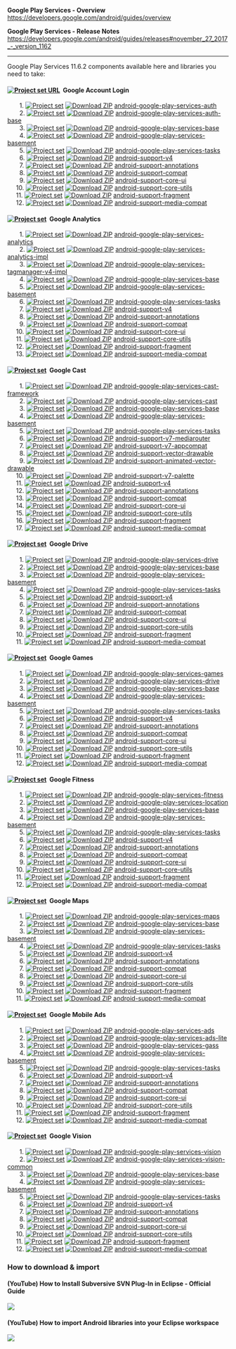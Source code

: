 **Google Play Services - Overview**<br/>
https://developers.google.com/android/guides/overview

**Google Play Services - Release Notes**<br/>
https://developers.google.com/android/guides/releases#november_27_2017_-_version_1162

---

Google Play Services 11.6.2 components available here and libraries you need to take:

#### [<img src="https://goo.gl/1VmF4W" title="Project set URL" align="top" />](https://raw.githubusercontent.com/dandar3/android-google-play-services-auth/11.6.2/.projectset) &#160;Google Account Login
&#160;&#160;&#160;&#160;&#160;&#160;&#160;1. [<img src="https://goo.gl/1VmF4W" title="Project set" align="top" />](https://raw.githubusercontent.com/dandar3/android-google-play-services-auth/11.6.2/.projectset)                  [<img src="https://goo.gl/23is9U" title="Download ZIP" align="top" />](https://github.com/dandar3/android-google-play-services-auth/archive/11.6.2.zip)                                 [android-google-play-services-auth](https://github.com/dandar3/android-google-play-services-auth/tree/11.6.2)<br/>
&#160;&#160;&#160;&#160;&#160;&#160;&#160;2. [<img src="https://goo.gl/1VmF4W" title="Project set" align="top" />](https://raw.githubusercontent.com/dandar3/android-google-play-services-auth-base/11.6.2/.projectset)             [<img src="https://goo.gl/23is9U" title="Download ZIP" align="top" />](https://github.com/dandar3/android-google-play-services-auth-base/archive/11.6.2.zip)                            [android-google-play-services-auth-base](https://github.com/dandar3/android-google-play-services-auth-base/tree/11.6.2)<br/>
&#160;&#160;&#160;&#160;&#160;&#160;&#160;3. [<img src="https://goo.gl/1VmF4W" title="Project set" align="top" />](https://raw.githubusercontent.com/dandar3/android-google-play-services-base/11.6.2/.projectset)                  [<img src="https://goo.gl/23is9U" title="Download ZIP" align="top" />](https://github.com/dandar3/android-google-play-services-base/archive/11.6.2.zip)                                 [android-google-play-services-base](https://github.com/dandar3/android-google-play-services-base/tree/11.6.2)<br/>
&#160;&#160;&#160;&#160;&#160;&#160;&#160;4. [<img src="https://goo.gl/1VmF4W" title="Project set" align="top" />](https://raw.githubusercontent.com/dandar3/android-google-play-services-basement/11.6.2/.projectset)              [<img src="https://goo.gl/23is9U" title="Download ZIP" align="top" />](https://github.com/dandar3/android-google-play-services-basement/archive/11.6.2.zip)                             [android-google-play-services-basement](https://github.com/dandar3/android-google-play-services-basement/tree/11.6.2)<br/>
&#160;&#160;&#160;&#160;&#160;&#160;&#160;5. [<img src="https://goo.gl/1VmF4W" title="Project set" align="top" />](https://raw.githubusercontent.com/dandar3/android-google-play-services-tasks/11.6.2/.projectset)                 [<img src="https://goo.gl/23is9U" title="Download ZIP" align="top" />](https://github.com/dandar3/android-google-play-services-tasks/archive/11.6.2.zip)                                [android-google-play-services-tasks](https://github.com/dandar3/android-google-play-services-tasks/tree/11.6.2)<br/>
&#160;&#160;&#160;&#160;&#160;&#160;&#160;6. [<img src="https://goo.gl/1VmF4W" title="Project set" align="top" />](https://raw.githubusercontent.com/dandar3/android-support-v4/27.0.2/.projectset)                                 [<img src="https://goo.gl/23is9U" title="Download ZIP" align="top" />](https://github.com/dandar3/android-support-v4/archive/27.0.2.zip)                                                [android-support-v4](https://github.com/dandar3/android-support-v4/tree/27.0.2/.projectset)<br/>
&#160;&#160;&#160;&#160;&#160;&#160;&#160;7. [<img src="https://goo.gl/1VmF4W" title="Project set" align="top" />](https://raw.githubusercontent.com/dandar3/android-support-annotations/27.0.2/.projectset)                        [<img src="https://goo.gl/23is9U" title="Download ZIP" align="top" />](https://github.com/dandar3/android-support-annotations/archive/27.0.2.zip)                                       [android-support-annotations](https://github.com/dandar3/android-support-annotations/tree/27.0.2/.projectset)<br/>
&#160;&#160;&#160;&#160;&#160;&#160;&#160;8. [<img src="https://goo.gl/1VmF4W" title="Project set" align="top" />](https://raw.githubusercontent.com/dandar3/android-support-compat/27.0.2/.projectset)                             [<img src="https://goo.gl/23is9U" title="Download ZIP" align="top" />](https://github.com/dandar3/android-support-compat/archive/27.0.2.zip)                                            [android-support-compat](https://github.com/dandar3/android-support-compat/tree/27.0.2/.projectset)<br/>
&#160;&#160;&#160;&#160;&#160;&#160;&#160;9. [<img src="https://goo.gl/1VmF4W" title="Project set" align="top" />](https://raw.githubusercontent.com/dandar3/android-support-core-ui/27.0.2/.projectset)                            [<img src="https://goo.gl/23is9U" title="Download ZIP" align="top" />](https://github.com/dandar3/android-support-core-ui/archive/27.0.2.zip)                                           [android-support-core-ui](https://github.com/dandar3/android-support-core-ui/tree/27.0.2/.projectset)<br/>
&#160;&#160;&#160;&#160;&#160;10.            [<img src="https://goo.gl/1VmF4W" title="Project set" align="top" />](https://raw.githubusercontent.com/dandar3/android-support-core-utils/27.0.2/.projectset)                         [<img src="https://goo.gl/23is9U" title="Download ZIP" align="top" />](https://github.com/dandar3/android-support-core-utils/archive/27.0.2.zip)                                        [android-support-core-utils](https://github.com/dandar3/android-support-core-utils/tree/27.0.2/.projectset)<br/>
&#160;&#160;&#160;&#160;&#160;11.            [<img src="https://goo.gl/1VmF4W" title="Project set" align="top" />](https://raw.githubusercontent.com/dandar3/android-support-fragment/27.0.2/.projectset)                           [<img src="https://goo.gl/23is9U" title="Download ZIP" align="top" />](https://github.com/dandar3/android-support-fragment/archive/27.0.2.zip)                                          [android-support-fragment](https://github.com/dandar3/android-support-fragment/tree/27.0.2/.projectset)<br/>
&#160;&#160;&#160;&#160;&#160;12.            [<img src="https://goo.gl/1VmF4W" title="Project set" align="top" />](https://raw.githubusercontent.com/dandar3/android-support-media-compat/27.0.2/.projectset)                       [<img src="https://goo.gl/23is9U" title="Download ZIP" align="top" />](https://github.com/dandar3/android-support-media-compat/archive/27.0.2.zip)                                      [android-support-media-compat](https://github.com/dandar3/android-support-media-compat/tree/27.0.2/.projectset)<br/>

#### [<img src="https://goo.gl/1VmF4W" title="Project set" align="top" />](https://raw.githubusercontent.com/dandar3/android-google-play-services-analytics/11.6.2/.projectset) &#160;Google Analytics
&#160;&#160;&#160;&#160;&#160;&#160;&#160;1. [<img src="https://goo.gl/1VmF4W" title="Project set" align="top" />](https://raw.githubusercontent.com/dandar3/android-google-play-services-analytics/11.6.2/.projectset)             [<img src="https://goo.gl/23is9U" title="Download ZIP" align="top" />](https://raw.githubusercontent.com/dandar3/android-google-play-services-analytics/archive/11.6.2.zip)             [android-google-play-services-analytics](https://github.com/dandar3/android-google-play-services-analytics/tree/11.6.2)<br/>
&#160;&#160;&#160;&#160;&#160;&#160;&#160;2. [<img src="https://goo.gl/1VmF4W" title="Project set" align="top" />](https://raw.githubusercontent.com/dandar3/android-google-play-services-analytics-impl/11.6.2/.projectset)        [<img src="https://goo.gl/23is9U" title="Download ZIP" align="top" />](https://raw.githubusercontent.com/dandar3/android-google-play-services-analytics-impl/archive/11.6.2.zip)        [android-google-play-services-analytics-impl](https://github.com/dandar3/android-google-play-services-analytics-impl/tree/11.6.2)<br/>
&#160;&#160;&#160;&#160;&#160;&#160;&#160;3. [<img src="https://goo.gl/1VmF4W" title="Project set" align="top" />](https://raw.githubusercontent.com/dandar3/android-google-play-services-tagmanager-v4-impl/11.6.2/.projectset)    [<img src="https://goo.gl/23is9U" title="Download ZIP" align="top" />](https://raw.githubusercontent.com/dandar3/android-google-play-services-tagmanager-v4-impl/archive/11.6.2.zip)    [android-google-play-services-tagmanager-v4-impl](https://github.com/dandar3/android-google-play-services-tagmanager-v4-impl/tree/11.6.2)<br/>
&#160;&#160;&#160;&#160;&#160;&#160;&#160;4. [<img src="https://goo.gl/1VmF4W" title="Project set" align="top" />](https://raw.githubusercontent.com/dandar3/android-google-play-services-base/11.6.2/.projectset)                  [<img src="https://goo.gl/23is9U" title="Download ZIP" align="top" />](https://raw.githubusercontent.com/dandar3/android-google-play-services-base/archive/11.6.2.zip)                  [android-google-play-services-base](https://github.com/dandar3/android-google-play-services-base/tree/11.6.2)<br/>
&#160;&#160;&#160;&#160;&#160;&#160;&#160;5. [<img src="https://goo.gl/1VmF4W" title="Project set" align="top" />](https://raw.githubusercontent.com/dandar3/android-google-play-services-basement/11.6.2/.projectset)              [<img src="https://goo.gl/23is9U" title="Download ZIP" align="top" />](https://raw.githubusercontent.com/dandar3/android-google-play-services-basement/archive/11.6.2.zip)              [android-google-play-services-basement](https://github.com/dandar3/android-google-play-services-basement/tree/11.6.2)<br/>
&#160;&#160;&#160;&#160;&#160;&#160;&#160;6. [<img src="https://goo.gl/1VmF4W" title="Project set" align="top" />](https://raw.githubusercontent.com/dandar3/android-google-play-services-tasks/11.6.2/.projectset)                 [<img src="https://goo.gl/23is9U" title="Download ZIP" align="top" />](https://raw.githubusercontent.com/dandar3/android-google-play-services-tasks/archive/11.6.2.zip)                 [android-google-play-services-tasks](https://github.com/dandar3/android-google-play-services-tasks/tree/11.6.2)<br/>
&#160;&#160;&#160;&#160;&#160;&#160;&#160;7. [<img src="https://goo.gl/1VmF4W" title="Project set" align="top" />](https://raw.githubusercontent.com/dandar3/android-support-v4/27.0.2/.projectset)                                 [<img src="https://goo.gl/23is9U" title="Download ZIP" align="top" />](https://github.com/dandar3/android-support-v4/archive/27.0.2.zip)                                                [android-support-v4](https://github.com/dandar3/android-support-v4/tree/27.0.2/.projectset)<br/>
&#160;&#160;&#160;&#160;&#160;&#160;&#160;8. [<img src="https://goo.gl/1VmF4W" title="Project set" align="top" />](https://raw.githubusercontent.com/dandar3/android-support-annotations/27.0.2/.projectset)                        [<img src="https://goo.gl/23is9U" title="Download ZIP" align="top" />](https://github.com/dandar3/android-support-annotations/archive/27.0.2.zip)                                       [android-support-annotations](https://github.com/dandar3/android-support-annotations/tree/27.0.2/.projectset)<br/>
&#160;&#160;&#160;&#160;&#160;&#160;&#160;9. [<img src="https://goo.gl/1VmF4W" title="Project set" align="top" />](https://raw.githubusercontent.com/dandar3/android-support-compat/27.0.2/.projectset)                             [<img src="https://goo.gl/23is9U" title="Download ZIP" align="top" />](https://github.com/dandar3/android-support-compat/archive/27.0.2.zip)                                            [android-support-compat](https://github.com/dandar3/android-support-compat/tree/27.0.2/.projectset)<br/>
&#160;&#160;&#160;&#160;&#160;10.            [<img src="https://goo.gl/1VmF4W" title="Project set" align="top" />](https://raw.githubusercontent.com/dandar3/android-support-core-ui/27.0.2/.projectset)                            [<img src="https://goo.gl/23is9U" title="Download ZIP" align="top" />](https://github.com/dandar3/android-support-core-ui/archive/27.0.2.zip)                                           [android-support-core-ui](https://github.com/dandar3/android-support-core-ui/tree/27.0.2/.projectset)<br/>
&#160;&#160;&#160;&#160;&#160;11.            [<img src="https://goo.gl/1VmF4W" title="Project set" align="top" />](https://raw.githubusercontent.com/dandar3/android-support-core-utils/27.0.2/.projectset)                         [<img src="https://goo.gl/23is9U" title="Download ZIP" align="top" />](https://github.com/dandar3/android-support-core-utils/archive/27.0.2.zip)                                        [android-support-core-utils](https://github.com/dandar3/android-support-core-utils/tree/27.0.2/.projectset)<br/>
&#160;&#160;&#160;&#160;&#160;12.            [<img src="https://goo.gl/1VmF4W" title="Project set" align="top" />](https://raw.githubusercontent.com/dandar3/android-support-fragment/27.0.2/.projectset)                           [<img src="https://goo.gl/23is9U" title="Download ZIP" align="top" />](https://github.com/dandar3/android-support-fragment/archive/27.0.2.zip)                                          [android-support-fragment](https://github.com/dandar3/android-support-fragment/tree/27.0.2/.projectset)<br/>
&#160;&#160;&#160;&#160;&#160;13.            [<img src="https://goo.gl/1VmF4W" title="Project set" align="top" />](https://raw.githubusercontent.com/dandar3/android-support-media-compat/27.0.2/.projectset)                       [<img src="https://goo.gl/23is9U" title="Download ZIP" align="top" />](https://github.com/dandar3/android-support-media-compat/archive/27.0.2.zip)                                      [android-support-media-compat](https://github.com/dandar3/android-support-media-compat/tree/27.0.2/.projectset)<br/>

#### [<img src="https://goo.gl/1VmF4W" title="Project set" align="top" />](https://raw.githubusercontent.com/dandar3/android-google-play-services-cast-framework/11.6.2/.projectset) &#160;Google Cast
&#160;&#160;&#160;&#160;&#160;&#160;&#160;1. [<img src="https://goo.gl/1VmF4W" title="Project set" align="top" />](https://raw.githubusercontent.com/dandar3/android-google-play-services-cast-framework/11.6.2/.projectset)        [<img src="https://goo.gl/23is9U" title="Download ZIP" align="top" />](https://raw.githubusercontent.com/dandar3/android-google-play-services-cast-framework/archive/11.6.2.zip)        [android-google-play-services-cast-framework](https://github.com/dandar3/android-google-play-services-cast-framework/tree/11.6.2)<br/>
&#160;&#160;&#160;&#160;&#160;&#160;&#160;2. [<img src="https://goo.gl/1VmF4W" title="Project set" align="top" />](https://raw.githubusercontent.com/dandar3/android-google-play-services-cast/11.6.2/.projectset)                  [<img src="https://goo.gl/23is9U" title="Download ZIP" align="top" />](https://raw.githubusercontent.com/dandar3/android-google-play-services-cast/archive/11.6.2.zip)                  [android-google-play-services-cast](https://github.com/dandar3/android-google-play-services-cast/tree/11.6.2)<br/>
&#160;&#160;&#160;&#160;&#160;&#160;&#160;3. [<img src="https://goo.gl/1VmF4W" title="Project set" align="top" />](https://raw.githubusercontent.com/dandar3/android-google-play-services-base/11.6.2/.projectset)                  [<img src="https://goo.gl/23is9U" title="Download ZIP" align="top" />](https://raw.githubusercontent.com/dandar3/android-google-play-services-base/archive/11.6.2.zip)                  [android-google-play-services-base](https://github.com/dandar3/android-google-play-services-base/tree/11.6.2)<br/>
&#160;&#160;&#160;&#160;&#160;&#160;&#160;4. [<img src="https://goo.gl/1VmF4W" title="Project set" align="top" />](https://raw.githubusercontent.com/dandar3/android-google-play-services-basement/11.6.2/.projectset)              [<img src="https://goo.gl/23is9U" title="Download ZIP" align="top" />](https://raw.githubusercontent.com/dandar3/android-google-play-services-basement/archive/11.6.2.zip)              [android-google-play-services-basement](https://github.com/dandar3/android-google-play-services-basement/tree/11.6.2)<br/>
&#160;&#160;&#160;&#160;&#160;&#160;&#160;5. [<img src="https://goo.gl/1VmF4W" title="Project set" align="top" />](https://raw.githubusercontent.com/dandar3/android-google-play-services-tasks/11.6.2/.projectset)                 [<img src="https://goo.gl/23is9U" title="Download ZIP" align="top" />](https://raw.githubusercontent.com/dandar3/android-google-play-services-tasks/archive/11.6.2.zip)                 [android-google-play-services-tasks](https://github.com/dandar3/android-google-play-services-tasks/tree/11.6.2)<br/>
&#160;&#160;&#160;&#160;&#160;&#160;&#160;6. [<img src="https://goo.gl/1VmF4W" title="Project set" align="top" />](https://raw.githubusercontent.com/dandar3/android-support-v7-mediarouter/27.0.2/.projectset)                     [<img src="https://goo.gl/23is9U" title="Download ZIP" align="top" />](https://raw.githubusercontent.com/dandar3/android-support-v7-mediarouter/archive/27.0.2.zip)                     [android-support-v7-mediarouter](https://github.com/dandar3/android-support-v7-mediarouter/tree/27.0.2/.projectset)<br/>
&#160;&#160;&#160;&#160;&#160;&#160;&#160;7. [<img src="https://goo.gl/1VmF4W" title="Project set" align="top" />](https://raw.githubusercontent.com/dandar3/android-support-v7-appcompat/27.0.2/.projectset)                       [<img src="https://goo.gl/23is9U" title="Download ZIP" align="top" />](https://raw.githubusercontent.com/dandar3/android-support-v7-appcompat/archive/27.0.2.zip)                       [android-support-v7-appcompat](https://github.com/dandar3/android-support-v7-appcompat/tree/27.0.2/.projectset)<br/>
&#160;&#160;&#160;&#160;&#160;&#160;&#160;8. [<img src="https://goo.gl/1VmF4W" title="Project set" align="top" />](https://raw.githubusercontent.com/dandar3/android-support-vector-drawable/27.0.2/.projectset)                    [<img src="https://goo.gl/23is9U" title="Download ZIP" align="top" />](https://raw.githubusercontent.com/dandar3/android-support-vector-drawable/archive/27.0.2.zip)                    [android-support-vector-drawable](https://github.com/dandar3/android-support-vector-drawable/tree/27.0.2/.projectset)<br/>
&#160;&#160;&#160;&#160;&#160;&#160;&#160;9. [<img src="https://goo.gl/1VmF4W" title="Project set" align="top" />](https://raw.githubusercontent.com/dandar3/android-support-animated-vector-drawable/27.0.2/.projectset)           [<img src="https://goo.gl/23is9U" title="Download ZIP" align="top" />](https://raw.githubusercontent.com/dandar3/android-support-animated-vector-drawable/archive/27.0.2.zip)           [android-support-animated-vector-drawable](https://github.com/dandar3/android-support-animated-vector-drawable/tree/27.0.2/.projectset)<br/>
&#160;&#160;&#160;&#160;&#160;10.            [<img src="https://goo.gl/1VmF4W" title="Project set" align="top" />](https://raw.githubusercontent.com/dandar3/android-support-v7-palette/27.0.2/.projectset)                         [<img src="https://goo.gl/23is9U" title="Download ZIP" align="top" />](https://raw.githubusercontent.com/dandar3/android-support-v7-palette/archive/27.0.2.zip)                          [android-support-v7-palette](https://github.com/dandar3/android-support-v7-palette/tree/27.0.2/.projectset)<br/>
&#160;&#160;&#160;&#160;&#160;11.            [<img src="https://goo.gl/1VmF4W" title="Project set" align="top" />](https://raw.githubusercontent.com/dandar3/android-support-v4/27.0.2/.projectset)                                 [<img src="https://goo.gl/23is9U" title="Download ZIP" align="top" />](https://github.com/dandar3/android-support-v4/archive/27.0.2.zip)                                                [android-support-v4](https://github.com/dandar3/android-support-v4/tree/27.0.2/.projectset)<br/>
&#160;&#160;&#160;&#160;&#160;12.            [<img src="https://goo.gl/1VmF4W" title="Project set" align="top" />](https://raw.githubusercontent.com/dandar3/android-support-annotations/27.0.2/.projectset)                        [<img src="https://goo.gl/23is9U" title="Download ZIP" align="top" />](https://github.com/dandar3/android-support-annotations/archive/27.0.2.zip)                                       [android-support-annotations](https://github.com/dandar3/android-support-annotations/tree/27.0.2/.projectset)<br/>
&#160;&#160;&#160;&#160;&#160;13.            [<img src="https://goo.gl/1VmF4W" title="Project set" align="top" />](https://raw.githubusercontent.com/dandar3/android-support-compat/27.0.2/.projectset)                             [<img src="https://goo.gl/23is9U" title="Download ZIP" align="top" />](https://github.com/dandar3/android-support-compat/archive/27.0.2.zip)                                            [android-support-compat](https://github.com/dandar3/android-support-compat/tree/27.0.2/.projectset)<br/>
&#160;&#160;&#160;&#160;&#160;14.            [<img src="https://goo.gl/1VmF4W" title="Project set" align="top" />](https://raw.githubusercontent.com/dandar3/android-support-core-ui/27.0.2/.projectset)                            [<img src="https://goo.gl/23is9U" title="Download ZIP" align="top" />](https://github.com/dandar3/android-support-core-ui/archive/27.0.2.zip)                                           [android-support-core-ui](https://github.com/dandar3/android-support-core-ui/tree/27.0.2/.projectset)<br/>
&#160;&#160;&#160;&#160;&#160;15.            [<img src="https://goo.gl/1VmF4W" title="Project set" align="top" />](https://raw.githubusercontent.com/dandar3/android-support-core-utils/27.0.2/.projectset)                         [<img src="https://goo.gl/23is9U" title="Download ZIP" align="top" />](https://github.com/dandar3/android-support-core-utils/archive/27.0.2.zip)                                        [android-support-core-utils](https://github.com/dandar3/android-support-core-utils/tree/27.0.2/.projectset)<br/>
&#160;&#160;&#160;&#160;&#160;16.            [<img src="https://goo.gl/1VmF4W" title="Project set" align="top" />](https://raw.githubusercontent.com/dandar3/android-support-fragment/27.0.2/.projectset)                           [<img src="https://goo.gl/23is9U" title="Download ZIP" align="top" />](https://github.com/dandar3/android-support-fragment/archive/27.0.2.zip)                                          [android-support-fragment](https://github.com/dandar3/android-support-fragment/tree/27.0.2/.projectset)<br/>
&#160;&#160;&#160;&#160;&#160;17.            [<img src="https://goo.gl/1VmF4W" title="Project set" align="top" />](https://raw.githubusercontent.com/dandar3/android-support-media-compat/27.0.2/.projectset)                       [<img src="https://goo.gl/23is9U" title="Download ZIP" align="top" />](https://github.com/dandar3/android-support-media-compat/archive/27.0.2.zip)                                      [android-support-media-compat](https://github.com/dandar3/android-support-media-compat/tree/27.0.2/.projectset)<br/>

#### [<img src="https://goo.gl/1VmF4W" title="Project set" align="top" />](https://raw.githubusercontent.com/dandar3/android-google-play-services-drive/11.6.2/.projectset) &#160;Google Drive
&#160;&#160;&#160;&#160;&#160;&#160;&#160;1. [<img src="https://goo.gl/1VmF4W" title="Project set" align="top" />](https://raw.githubusercontent.com/dandar3/android-google-play-services-drive/11.6.2/.projectset)                 [<img src="https://goo.gl/23is9U" title="Download ZIP" align="top" />](https://raw.githubusercontent.com/dandar3/android-google-play-services-drive/archive/11.6.2.zip)                 [android-google-play-services-drive](https://github.com/dandar3/android-google-play-services-drive/tree/11.6.2)<br/>
&#160;&#160;&#160;&#160;&#160;&#160;&#160;2. [<img src="https://goo.gl/1VmF4W" title="Project set" align="top" />](https://raw.githubusercontent.com/dandar3/android-google-play-services-base/11.6.2/.projectset)                  [<img src="https://goo.gl/23is9U" title="Download ZIP" align="top" />](https://raw.githubusercontent.com/dandar3/android-google-play-services-base/archive/11.6.2.zip)                  [android-google-play-services-base](https://github.com/dandar3/android-google-play-services-base/tree/11.6.2)<br/>
&#160;&#160;&#160;&#160;&#160;&#160;&#160;3. [<img src="https://goo.gl/1VmF4W" title="Project set" align="top" />](https://raw.githubusercontent.com/dandar3/android-google-play-services-basement/11.6.2/.projectset)              [<img src="https://goo.gl/23is9U" title="Download ZIP" align="top" />](https://raw.githubusercontent.com/dandar3/android-google-play-services-basement/archive/11.6.2.zip)              [android-google-play-services-basement](https://github.com/dandar3/android-google-play-services-basement/tree/11.6.2)<br/>
&#160;&#160;&#160;&#160;&#160;&#160;&#160;4. [<img src="https://goo.gl/1VmF4W" title="Project set" align="top" />](https://raw.githubusercontent.com/dandar3/android-google-play-services-tasks/11.6.2/.projectset)                 [<img src="https://goo.gl/23is9U" title="Download ZIP" align="top" />](https://raw.githubusercontent.com/dandar3/android-google-play-services-tasks/archive/11.6.2.zip)                 [android-google-play-services-tasks](https://github.com/dandar3/android-google-play-services-tasks/tree/11.6.2)<br/>
&#160;&#160;&#160;&#160;&#160;&#160;&#160;5. [<img src="https://goo.gl/1VmF4W" title="Project set" align="top" />](https://raw.githubusercontent.com/dandar3/android-support-v4/27.0.2/.projectset)                                 [<img src="https://goo.gl/23is9U" title="Download ZIP" align="top" />](https://raw.githubusercontent.com/dandar3/android-support-v4/archive/27.0.2.zip)                                 [android-support-v4](https://raw.githubusercontent.com/dandar3/android-support-v4/tree/27.0.2/.projectset)<br/>
&#160;&#160;&#160;&#160;&#160;&#160;&#160;6. [<img src="https://goo.gl/1VmF4W" title="Project set" align="top" />](https://raw.githubusercontent.com/dandar3/android-support-annotations/27.0.2/.projectset)                        [<img src="https://goo.gl/23is9U" title="Download ZIP" align="top" />](https://raw.githubusercontent.com/dandar3/android-support-annotations/archive/27.0.2.zip)                        [android-support-annotations](https://raw.githubusercontent.com/dandar3/android-support-annotations/tree/27.0.2/.projectset)<br/>
&#160;&#160;&#160;&#160;&#160;&#160;&#160;7. [<img src="https://goo.gl/1VmF4W" title="Project set" align="top" />](https://raw.githubusercontent.com/dandar3/android-support-compat/27.0.2/.projectset)                             [<img src="https://goo.gl/23is9U" title="Download ZIP" align="top" />](https://github.com/dandar3/android-support-compat/archive/27.0.2.zip)                                            [android-support-compat](https://raw.githubusercontent.com/dandar3/android-support-compat/tree/27.0.2/.projectset)<br/>
&#160;&#160;&#160;&#160;&#160;&#160;&#160;8. [<img src="https://goo.gl/1VmF4W" title="Project set" align="top" />](https://raw.githubusercontent.com/dandar3/android-support-core-ui/27.0.2/.projectset)                            [<img src="https://goo.gl/23is9U" title="Download ZIP" align="top" />](https://github.com/dandar3/android-support-core-ui/archive/27.0.2.zip)                                           [android-support-core-ui](https://raw.githubusercontent.com/dandar3/android-support-core-ui/tree/27.0.2/.projectset)<br/>
&#160;&#160;&#160;&#160;&#160;&#160;&#160;9. [<img src="https://goo.gl/1VmF4W" title="Project set" align="top" />](https://raw.githubusercontent.com/dandar3/android-support-core-utils/27.0.2/.projectset)                         [<img src="https://goo.gl/23is9U" title="Download ZIP" align="top" />](https://github.com/dandar3/android-support-core-utils/archive/27.0.2.zip)                                        [android-support-core-utils](https://raw.githubusercontent.com/dandar3/android-support-core-utils/tree/27.0.2/.projectset)<br/>
&#160;&#160;&#160;&#160;&#160;10.            [<img src="https://goo.gl/1VmF4W" title="Project set" align="top" />](https://raw.githubusercontent.com/dandar3/android-support-fragment/27.0.2/.projectset)                           [<img src="https://goo.gl/23is9U" title="Download ZIP" align="top" />](https://github.com/dandar3/android-support-fragment/archive/27.0.2.zip)                                          [android-support-fragment](https://raw.githubusercontent.com/dandar3/android-support-fragment/tree/27.0.2/.projectset)<br/>
&#160;&#160;&#160;&#160;&#160;11.            [<img src="https://goo.gl/1VmF4W" title="Project set" align="top" />](https://raw.githubusercontent.com/dandar3/android-support-media-compat/27.0.2/.projectset)                       [<img src="https://goo.gl/23is9U" title="Download ZIP" align="top" />](https://github.com/dandar3/android-support-media-compat/archive/27.0.2.zip)                                      [android-support-media-compat](https://raw.githubusercontent.com/dandar3/android-support-media-compat/tree/27.0.2/.projectset)<br/>

#### [<img src="https://goo.gl/1VmF4W" title="Project set" align="top" />](https://raw.githubusercontent.com/dandar3/android-google-play-services-games/11.6.2/.projectset) &#160;Google Games
&#160;&#160;&#160;&#160;&#160;&#160;&#160;1. [<img src="https://goo.gl/1VmF4W" title="Project set" align="top" />](https://raw.githubusercontent.com/dandar3/android-google-play-services-games/11.6.2/.projectset)                 [<img src="https://goo.gl/23is9U" title="Download ZIP" align="top" />](https://raw.githubusercontent.com/dandar3/android-google-play-services-games/archive/11.6.2.zip)                 [android-google-play-services-games](https://github.com/dandar3/android-google-play-services-games/tree/11.6.2)<br/>
&#160;&#160;&#160;&#160;&#160;&#160;&#160;2. [<img src="https://goo.gl/1VmF4W" title="Project set" align="top" />](https://raw.githubusercontent.com/dandar3/android-google-play-services-drive/11.6.2/.projectset)                 [<img src="https://goo.gl/23is9U" title="Download ZIP" align="top" />](https://raw.githubusercontent.com/dandar3/android-google-play-services-drive/archive/11.6.2.zip)                 [android-google-play-services-drive](https://github.com/dandar3/android-google-play-services-drive/tree/11.6.2)<br/>
&#160;&#160;&#160;&#160;&#160;&#160;&#160;3. [<img src="https://goo.gl/1VmF4W" title="Project set" align="top" />](https://raw.githubusercontent.com/dandar3/android-google-play-services-base/11.6.2/.projectset)                  [<img src="https://goo.gl/23is9U" title="Download ZIP" align="top" />](https://raw.githubusercontent.com/dandar3/android-google-play-services-base/archive/11.6.2.zip)                  [android-google-play-services-base](https://github.com/dandar3/android-google-play-services-base/tree/11.6.2)<br/>
&#160;&#160;&#160;&#160;&#160;&#160;&#160;4. [<img src="https://goo.gl/1VmF4W" title="Project set" align="top" />](https://raw.githubusercontent.com/dandar3/android-google-play-services-basement/11.6.2/.projectset)              [<img src="https://goo.gl/23is9U" title="Download ZIP" align="top" />](https://raw.githubusercontent.com/dandar3/android-google-play-services-basement/archive/11.6.2.zip)              [android-google-play-services-basement](https://github.com/dandar3/android-google-play-services-basement/tree/11.6.2)<br/>
&#160;&#160;&#160;&#160;&#160;&#160;&#160;5. [<img src="https://goo.gl/1VmF4W" title="Project set" align="top" />](https://raw.githubusercontent.com/dandar3/android-google-play-services-tasks/11.6.2/.projectset)                 [<img src="https://goo.gl/23is9U" title="Download ZIP" align="top" />](https://raw.githubusercontent.com/dandar3/android-google-play-services-tasks/archive/11.6.2.zip)                 [android-google-play-services-tasks](https://github.com/dandar3/android-google-play-services-tasks/tree/11.6.2)<br/>
&#160;&#160;&#160;&#160;&#160;&#160;&#160;6. [<img src="https://goo.gl/1VmF4W" title="Project set" align="top" />](https://raw.githubusercontent.com/dandar3/android-support-v4/27.0.2/.projectset)                                 [<img src="https://goo.gl/23is9U" title="Download ZIP" align="top" />](https://raw.githubusercontent.com/dandar3/android-support-v4/archive/27.0.2.zip)                                 [android-support-v4](https://raw.githubusercontent.com/dandar3/android-support-v4/tree/27.0.2/.projectset)<br/>
&#160;&#160;&#160;&#160;&#160;&#160;&#160;7. [<img src="https://goo.gl/1VmF4W" title="Project set" align="top" />](https://raw.githubusercontent.com/dandar3/android-support-annotations/27.0.2/.projectset)                        [<img src="https://goo.gl/23is9U" title="Download ZIP" align="top" />](https://raw.githubusercontent.com/dandar3/android-support-annotations/archive/27.0.2.zip)                        [android-support-annotations](https://raw.githubusercontent.com/dandar3/android-support-annotations/tree/27.0.2/.projectset)<br/>
&#160;&#160;&#160;&#160;&#160;&#160;&#160;8. [<img src="https://goo.gl/1VmF4W" title="Project set" align="top" />](https://raw.githubusercontent.com/dandar3/android-support-compat/27.0.2/.projectset)                             [<img src="https://goo.gl/23is9U" title="Download ZIP" align="top" />](https://github.com/dandar3/android-support-compat/archive/27.0.2.zip)                                            [android-support-compat](https://raw.githubusercontent.com/dandar3/android-support-compat/tree/27.0.2/.projectset)<br/>
&#160;&#160;&#160;&#160;&#160;&#160;&#160;9. [<img src="https://goo.gl/1VmF4W" title="Project set" align="top" />](https://raw.githubusercontent.com/dandar3/android-support-core-ui/27.0.2/.projectset)                            [<img src="https://goo.gl/23is9U" title="Download ZIP" align="top" />](https://github.com/dandar3/android-support-core-ui/archive/27.0.2.zip)                                           [android-support-core-ui](https://raw.githubusercontent.com/dandar3/android-support-core-ui/tree/27.0.2/.projectset)<br/>
&#160;&#160;&#160;&#160;&#160;10.            [<img src="https://goo.gl/1VmF4W" title="Project set" align="top" />](https://raw.githubusercontent.com/dandar3/android-support-core-utils/27.0.2/.projectset)                         [<img src="https://goo.gl/23is9U" title="Download ZIP" align="top" />](https://github.com/dandar3/android-support-core-utils/archive/27.0.2.zip)                                        [android-support-core-utils](https://raw.githubusercontent.com/dandar3/android-support-core-utils/tree/27.0.2/.projectset)<br/>
&#160;&#160;&#160;&#160;&#160;11.            [<img src="https://goo.gl/1VmF4W" title="Project set" align="top" />](https://raw.githubusercontent.com/dandar3/android-support-fragment/27.0.2/.projectset)                           [<img src="https://goo.gl/23is9U" title="Download ZIP" align="top" />](https://github.com/dandar3/android-support-fragment/archive/27.0.2.zip)                                          [android-support-fragment](https://raw.githubusercontent.com/dandar3/android-support-fragment/tree/27.0.2/.projectset)<br/>
&#160;&#160;&#160;&#160;&#160;12.            [<img src="https://goo.gl/1VmF4W" title="Project set" align="top" />](https://raw.githubusercontent.com/dandar3/android-support-media-compat/27.0.2/.projectset)                       [<img src="https://goo.gl/23is9U" title="Download ZIP" align="top" />](https://github.com/dandar3/android-support-media-compat/archive/27.0.2.zip)                                      [android-support-media-compat](https://raw.githubusercontent.com/dandar3/android-support-media-compat/tree/27.0.2/.projectset)<br/>

#### [<img src="https://goo.gl/1VmF4W" title="Project set" align="top" />](https://raw.githubusercontent.com/dandar3/android-google-play-services-fitness/11.6.2/.projectset) &#160;Google Fitness
&#160;&#160;&#160;&#160;&#160;&#160;&#160;1. [<img src="https://goo.gl/1VmF4W" title="Project set" align="top" />](https://raw.githubusercontent.com/dandar3/android-google-play-services-fitness/11.6.2/.projectset)               [<img src="https://goo.gl/23is9U" title="Download ZIP" align="top" />](https://raw.githubusercontent.com/dandar3/android-google-play-services-fitness/archive/11.6.2.zip)               [android-google-play-services-fitness](https://github.com/dandar3/android-google-play-services-fitness/tree/11.6.2)<br/>
&#160;&#160;&#160;&#160;&#160;&#160;&#160;2. [<img src="https://goo.gl/1VmF4W" title="Project set" align="top" />](https://raw.githubusercontent.com/dandar3/android-google-play-services-location/11.6.2/.projectset)              [<img src="https://goo.gl/23is9U" title="Download ZIP" align="top" />](https://raw.githubusercontent.com/dandar3/android-google-play-services-location/archive/11.6.2.zip)              [android-google-play-services-location](https://github.com/dandar3/android-google-play-services-location/tree/11.6.2)<br/>
&#160;&#160;&#160;&#160;&#160;&#160;&#160;3. [<img src="https://goo.gl/1VmF4W" title="Project set" align="top" />](https://raw.githubusercontent.com/dandar3/android-google-play-services-base/11.6.2/.projectset)                  [<img src="https://goo.gl/23is9U" title="Download ZIP" align="top" />](https://raw.githubusercontent.com/dandar3/android-google-play-services-base/archive/11.6.2.zip)                  [android-google-play-services-base](https://github.com/dandar3/android-google-play-services-base/tree/11.6.2)<br/>
&#160;&#160;&#160;&#160;&#160;&#160;&#160;4. [<img src="https://goo.gl/1VmF4W" title="Project set" align="top" />](https://raw.githubusercontent.com/dandar3/android-google-play-services-basement/11.6.2/.projectset)              [<img src="https://goo.gl/23is9U" title="Download ZIP" align="top" />](https://raw.githubusercontent.com/dandar3/android-google-play-services-basement/archive/11.6.2.zip)              [android-google-play-services-basement](https://github.com/dandar3/android-google-play-services-basement/tree/11.6.2)<br/>
&#160;&#160;&#160;&#160;&#160;&#160;&#160;5. [<img src="https://goo.gl/1VmF4W" title="Project set" align="top" />](https://raw.githubusercontent.com/dandar3/android-google-play-services-tasks/11.6.2/.projectset)                 [<img src="https://goo.gl/23is9U" title="Download ZIP" align="top" />](https://raw.githubusercontent.com/dandar3/android-google-play-services-tasks/archive/11.6.2.zip)                 [android-google-play-services-tasks](https://github.com/dandar3/android-google-play-services-tasks/tree/11.6.2)<br/>
&#160;&#160;&#160;&#160;&#160;&#160;&#160;6. [<img src="https://goo.gl/1VmF4W" title="Project set" align="top" />](https://raw.githubusercontent.com/dandar3/android-support-v4/27.0.2/.projectset)                                 [<img src="https://goo.gl/23is9U" title="Download ZIP" align="top" />](https://raw.githubusercontent.com/dandar3/android-support-v4/archive/27.0.2.zip)                                 [android-support-v4](https://raw.githubusercontent.com/dandar3/android-support-v4/tree/27.0.2/.projectset)<br/>
&#160;&#160;&#160;&#160;&#160;&#160;&#160;7. [<img src="https://goo.gl/1VmF4W" title="Project set" align="top" />](https://raw.githubusercontent.com/dandar3/android-support-annotations/27.0.2/.projectset)                        [<img src="https://goo.gl/23is9U" title="Download ZIP" align="top" />](https://raw.githubusercontent.com/dandar3/android-support-annotations/archive/27.0.2.zip)                        [android-support-annotations](https://raw.githubusercontent.com/dandar3/android-support-annotations/tree/27.0.2/.projectset)<br/>
&#160;&#160;&#160;&#160;&#160;&#160;&#160;8. [<img src="https://goo.gl/1VmF4W" title="Project set" align="top" />](https://raw.githubusercontent.com/dandar3/android-support-compat/27.0.2/.projectset)                             [<img src="https://goo.gl/23is9U" title="Download ZIP" align="top" />](https://github.com/dandar3/android-support-compat/archive/27.0.2.zip)                                            [android-support-compat](https://raw.githubusercontent.com/dandar3/android-support-compat/tree/27.0.2/.projectset)<br/>
&#160;&#160;&#160;&#160;&#160;&#160;&#160;9. [<img src="https://goo.gl/1VmF4W" title="Project set" align="top" />](https://raw.githubusercontent.com/dandar3/android-support-core-ui/27.0.2/.projectset)                            [<img src="https://goo.gl/23is9U" title="Download ZIP" align="top" />](https://github.com/dandar3/android-support-core-ui/archive/27.0.2.zip)                                           [android-support-core-ui](https://raw.githubusercontent.com/dandar3/android-support-core-ui/tree/27.0.2/.projectset)<br/>
&#160;&#160;&#160;&#160;&#160;10.            [<img src="https://goo.gl/1VmF4W" title="Project set" align="top" />](https://raw.githubusercontent.com/dandar3/android-support-core-utils/27.0.2/.projectset)                         [<img src="https://goo.gl/23is9U" title="Download ZIP" align="top" />](https://github.com/dandar3/android-support-core-utils/archive/27.0.2.zip)                                        [android-support-core-utils](https://raw.githubusercontent.com/dandar3/android-support-core-utils/tree/27.0.2/.projectset)<br/>
&#160;&#160;&#160;&#160;&#160;11.            [<img src="https://goo.gl/1VmF4W" title="Project set" align="top" />](https://raw.githubusercontent.com/dandar3/android-support-fragment/27.0.2/.projectset)                           [<img src="https://goo.gl/23is9U" title="Download ZIP" align="top" />](https://github.com/dandar3/android-support-fragment/archive/27.0.2.zip)                                          [android-support-fragment](https://raw.githubusercontent.com/dandar3/android-support-fragment/tree/27.0.2/.projectset)<br/>
&#160;&#160;&#160;&#160;&#160;12.            [<img src="https://goo.gl/1VmF4W" title="Project set" align="top" />](https://raw.githubusercontent.com/dandar3/android-support-media-compat/27.0.2/.projectset)                       [<img src="https://goo.gl/23is9U" title="Download ZIP" align="top" />](https://github.com/dandar3/android-support-media-compat/archive/27.0.2.zip)                                      [android-support-media-compat](https://raw.githubusercontent.com/dandar3/android-support-media-compat/tree/27.0.2/.projectset)<br/>

#### [<img src="https://goo.gl/1VmF4W" title="Project set" align="top" />](https://raw.githubusercontent.com/dandar3/android-google-play-services-maps/11.6.2/.projectset) &#160;Google Maps
&#160;&#160;&#160;&#160;&#160;&#160;&#160;1. [<img src="https://goo.gl/1VmF4W" title="Project set" align="top" />](https://raw.githubusercontent.com/dandar3/android-google-play-services-maps/11.6.2/.projectset)                  [<img src="https://goo.gl/23is9U" title="Download ZIP" align="top" />](https://raw.githubusercontent.com/dandar3/android-google-play-services-maps/archive/11.6.2.zip)                  [android-google-play-services-maps](https://github.com/dandar3/android-google-play-services-maps/tree/11.6.2)<br/>
&#160;&#160;&#160;&#160;&#160;&#160;&#160;2. [<img src="https://goo.gl/1VmF4W" title="Project set" align="top" />](https://raw.githubusercontent.com/dandar3/android-google-play-services-base/11.6.2/.projectset)                  [<img src="https://goo.gl/23is9U" title="Download ZIP" align="top" />](https://raw.githubusercontent.com/dandar3/android-google-play-services-base/archive/11.6.2.zip)                  [android-google-play-services-base](https://github.com/dandar3/android-google-play-services-base/tree/11.6.2)<br/>
&#160;&#160;&#160;&#160;&#160;&#160;&#160;3. [<img src="https://goo.gl/1VmF4W" title="Project set" align="top" />](https://raw.githubusercontent.com/dandar3/android-google-play-services-basement/11.6.2/.projectset)              [<img src="https://goo.gl/23is9U" title="Download ZIP" align="top" />](https://raw.githubusercontent.com/dandar3/android-google-play-services-basement/archive/11.6.2.zip)              [android-google-play-services-basement](https://github.com/dandar3/android-google-play-services-basement/tree/11.6.2)<br/>
&#160;&#160;&#160;&#160;&#160;&#160;&#160;4. [<img src="https://goo.gl/1VmF4W" title="Project set" align="top" />](https://raw.githubusercontent.com/dandar3/android-google-play-services-tasks/11.6.2/.projectset)                 [<img src="https://goo.gl/23is9U" title="Download ZIP" align="top" />](https://raw.githubusercontent.com/dandar3/android-google-play-services-tasks/archive/11.6.2.zip)                 [android-google-play-services-tasks](https://github.com/dandar3/android-google-play-services-tasks/tree/11.6.2)<br/>
&#160;&#160;&#160;&#160;&#160;&#160;&#160;5. [<img src="https://goo.gl/1VmF4W" title="Project set" align="top" />](https://raw.githubusercontent.com/dandar3/android-support-v4/27.0.2/.projectset)                                 [<img src="https://goo.gl/23is9U" title="Download ZIP" align="top" />](https://raw.githubusercontent.com/dandar3/android-support-v4/archive/27.0.2.zip)                                 [android-support-v4](https://raw.githubusercontent.com/dandar3/android-support-v4/tree/27.0.2/.projectset)<br/>
&#160;&#160;&#160;&#160;&#160;&#160;&#160;6. [<img src="https://goo.gl/1VmF4W" title="Project set" align="top" />](https://raw.githubusercontent.com/dandar3/android-support-annotations/27.0.2/.projectset)                        [<img src="https://goo.gl/23is9U" title="Download ZIP" align="top" />](https://raw.githubusercontent.com/dandar3/android-support-annotations/archive/27.0.2.zip)                        [android-support-annotations](https://raw.githubusercontent.com/dandar3/android-support-annotations/tree/27.0.2/.projectset)<br/>
&#160;&#160;&#160;&#160;&#160;&#160;&#160;7. [<img src="https://goo.gl/1VmF4W" title="Project set" align="top" />](https://raw.githubusercontent.com/dandar3/android-support-compat/27.0.2/.projectset)                             [<img src="https://goo.gl/23is9U" title="Download ZIP" align="top" />](https://github.com/dandar3/android-support-compat/archive/27.0.2.zip)                                            [android-support-compat](https://raw.githubusercontent.com/dandar3/android-support-compat/tree/27.0.2/.projectset)<br/>
&#160;&#160;&#160;&#160;&#160;&#160;&#160;8. [<img src="https://goo.gl/1VmF4W" title="Project set" align="top" />](https://raw.githubusercontent.com/dandar3/android-support-core-ui/27.0.2/.projectset)                            [<img src="https://goo.gl/23is9U" title="Download ZIP" align="top" />](https://github.com/dandar3/android-support-core-ui/archive/27.0.2.zip)                                           [android-support-core-ui](https://raw.githubusercontent.com/dandar3/android-support-core-ui/tree/27.0.2/.projectset)<br/>
&#160;&#160;&#160;&#160;&#160;&#160;&#160;9. [<img src="https://goo.gl/1VmF4W" title="Project set" align="top" />](https://raw.githubusercontent.com/dandar3/android-support-core-utils/27.0.2/.projectset)                         [<img src="https://goo.gl/23is9U" title="Download ZIP" align="top" />](https://github.com/dandar3/android-support-core-utils/archive/27.0.2.zip)                                        [android-support-core-utils](https://raw.githubusercontent.com/dandar3/android-support-core-utils/tree/27.0.2/.projectset)<br/>
&#160;&#160;&#160;&#160;&#160;10.            [<img src="https://goo.gl/1VmF4W" title="Project set" align="top" />](https://raw.githubusercontent.com/dandar3/android-support-fragment/27.0.2/.projectset)                           [<img src="https://goo.gl/23is9U" title="Download ZIP" align="top" />](https://github.com/dandar3/android-support-fragment/archive/27.0.2.zip)                                          [android-support-fragment](https://raw.githubusercontent.com/dandar3/android-support-fragment/tree/27.0.2/.projectset)<br/>
&#160;&#160;&#160;&#160;&#160;11.            [<img src="https://goo.gl/1VmF4W" title="Project set" align="top" />](https://raw.githubusercontent.com/dandar3/android-support-media-compat/27.0.2/.projectset)                       [<img src="https://goo.gl/23is9U" title="Download ZIP" align="top" />](https://github.com/dandar3/android-support-media-compat/archive/27.0.2.zip)                                      [android-support-media-compat](https://raw.githubusercontent.com/dandar3/android-support-media-compat/tree/27.0.2/.projectset)<br/>

#### [<img src="https://goo.gl/1VmF4W" title="Project set" align="top" />](https://raw.githubusercontent.com/dandar3/android-google-play-services-ads/11.6.2/.projectset) &#160;Google Mobile Ads
&#160;&#160;&#160;&#160;&#160;&#160;&#160;1. [<img src="https://goo.gl/1VmF4W" title="Project set" align="top" />](https://raw.githubusercontent.com/dandar3/android-google-play-services-ads/11.6.2/.projectset)                   [<img src="https://goo.gl/23is9U" title="Download ZIP" align="top" />](https://raw.githubusercontent.com/dandar3/android-google-play-services-ads/archive/11.6.2.zip)                   [android-google-play-services-ads](https://github.com/dandar3/android-google-play-services-ads/tree/11.6.2)<br/>
&#160;&#160;&#160;&#160;&#160;&#160;&#160;2. [<img src="https://goo.gl/1VmF4W" title="Project set" align="top" />](https://raw.githubusercontent.com/dandar3/android-google-play-services-ads-lite/11.6.2/.projectset)              [<img src="https://goo.gl/23is9U" title="Download ZIP" align="top" />](https://raw.githubusercontent.com/dandar3/android-google-play-services-ads-lite/archive/11.6.2.zip)              [android-google-play-services-ads-lite](https://github.com/dandar3/android-google-play-services-ads-lite/tree/11.6.2)<br/>
&#160;&#160;&#160;&#160;&#160;&#160;&#160;3. [<img src="https://goo.gl/1VmF4W" title="Project set" align="top" />](https://raw.githubusercontent.com/dandar3/android-google-play-services-gass/11.6.2/.projectset)                  [<img src="https://goo.gl/23is9U" title="Download ZIP" align="top" />](https://raw.githubusercontent.com/dandar3/android-google-play-services-gass/archive/11.6.2.zip)                  [android-google-play-services-gass](https://github.com/dandar3/android-google-play-services-gass/tree/11.6.2)<br/>
&#160;&#160;&#160;&#160;&#160;&#160;&#160;4. [<img src="https://goo.gl/1VmF4W" title="Project set" align="top" />](https://raw.githubusercontent.com/dandar3/android-google-play-services-basement/11.6.2/.projectset)              [<img src="https://goo.gl/23is9U" title="Download ZIP" align="top" />](https://raw.githubusercontent.com/dandar3/android-google-play-services-basement/archive/11.6.2.zip)              [android-google-play-services-basement](https://github.com/dandar3/android-google-play-services-basement/tree/11.6.2)<br/>
&#160;&#160;&#160;&#160;&#160;&#160;&#160;5. [<img src="https://goo.gl/1VmF4W" title="Project set" align="top" />](https://raw.githubusercontent.com/dandar3/android-google-play-services-tasks/11.6.2/.projectset)                 [<img src="https://goo.gl/23is9U" title="Download ZIP" align="top" />](https://raw.githubusercontent.com/dandar3/android-google-play-services-tasks/archive/11.6.2.zip)                 [android-google-play-services-tasks](https://github.com/dandar3/android-google-play-services-tasks/tree/11.6.2)<br/>
&#160;&#160;&#160;&#160;&#160;&#160;&#160;6. [<img src="https://goo.gl/1VmF4W" title="Project set" align="top" />](https://raw.githubusercontent.com/dandar3/android-support-v4/27.0.2/.projectset)                                 [<img src="https://goo.gl/23is9U" title="Download ZIP" align="top" />](https://raw.githubusercontent.com/dandar3/android-support-v4/archive/27.0.2.zip)                                 [android-support-v4](https://raw.githubusercontent.com/dandar3/android-support-v4/tree/27.0.2/.projectset)<br/>
&#160;&#160;&#160;&#160;&#160;&#160;&#160;7. [<img src="https://goo.gl/1VmF4W" title="Project set" align="top" />](https://raw.githubusercontent.com/dandar3/android-support-annotations/27.0.2/.projectset)                        [<img src="https://goo.gl/23is9U" title="Download ZIP" align="top" />](https://raw.githubusercontent.com/dandar3/android-support-annotations/archive/27.0.2.zip)                        [android-support-annotations](https://raw.githubusercontent.com/dandar3/android-support-annotations/tree/27.0.2/.projectset)<br/>
&#160;&#160;&#160;&#160;&#160;&#160;&#160;8. [<img src="https://goo.gl/1VmF4W" title="Project set" align="top" />](https://raw.githubusercontent.com/dandar3/android-support-compat/27.0.2/.projectset)                             [<img src="https://goo.gl/23is9U" title="Download ZIP" align="top" />](https://github.com/dandar3/android-support-compat/archive/27.0.2.zip)                                            [android-support-compat](https://raw.githubusercontent.com/dandar3/android-support-compat/tree/27.0.2/.projectset)<br/>
&#160;&#160;&#160;&#160;&#160;&#160;&#160;9. [<img src="https://goo.gl/1VmF4W" title="Project set" align="top" />](https://raw.githubusercontent.com/dandar3/android-support-core-ui/27.0.2/.projectset)                            [<img src="https://goo.gl/23is9U" title="Download ZIP" align="top" />](https://github.com/dandar3/android-support-core-ui/archive/27.0.2.zip)                                           [android-support-core-ui](https://raw.githubusercontent.com/dandar3/android-support-core-ui/tree/27.0.2/.projectset)<br/>
&#160;&#160;&#160;&#160;&#160;10.            [<img src="https://goo.gl/1VmF4W" title="Project set" align="top" />](https://raw.githubusercontent.com/dandar3/android-support-core-utils/27.0.2/.projectset)                         [<img src="https://goo.gl/23is9U" title="Download ZIP" align="top" />](https://github.com/dandar3/android-support-core-utils/archive/27.0.2.zip)                                        [android-support-core-utils](https://raw.githubusercontent.com/dandar3/android-support-core-utils/tree/27.0.2/.projectset)<br/>
&#160;&#160;&#160;&#160;&#160;11.            [<img src="https://goo.gl/1VmF4W" title="Project set" align="top" />](https://raw.githubusercontent.com/dandar3/android-support-fragment/27.0.2/.projectset)                           [<img src="https://goo.gl/23is9U" title="Download ZIP" align="top" />](https://github.com/dandar3/android-support-fragment/archive/27.0.2.zip)                                          [android-support-fragment](https://raw.githubusercontent.com/dandar3/android-support-fragment/tree/27.0.2/.projectset)<br/>
&#160;&#160;&#160;&#160;&#160;12.            [<img src="https://goo.gl/1VmF4W" title="Project set" align="top" />](https://raw.githubusercontent.com/dandar3/android-support-media-compat/27.0.2/.projectset)                       [<img src="https://goo.gl/23is9U" title="Download ZIP" align="top" />](https://github.com/dandar3/android-support-media-compat/archive/27.0.2.zip)                                      [android-support-media-compat](https://raw.githubusercontent.com/dandar3/android-support-media-compat/tree/27.0.2/.projectset)<br/>

#### [<img src="https://goo.gl/1VmF4W" title="Project set" align="top" />](https://raw.githubusercontent.com/dandar3/android-google-play-services-vision/11.6.2/.projectset) &#160;Google Vision
&#160;&#160;&#160;&#160;&#160;&#160;&#160;1. [<img src="https://goo.gl/1VmF4W" title="Project set" align="top" />](https://raw.githubusercontent.com/dandar3/android-google-play-services-vision/11.6.2/.projectset)                [<img src="https://goo.gl/23is9U" title="Download ZIP" align="top" />](https://raw.githubusercontent.com/dandar3/android-google-play-services-vision/archive/11.6.2.zip)                [android-google-play-services-vision](https://github.com/dandar3/android-google-play-services-vision/tree/11.6.2)<br/>
&#160;&#160;&#160;&#160;&#160;&#160;&#160;2. [<img src="https://goo.gl/1VmF4W" title="Project set" align="top" />](https://raw.githubusercontent.com/dandar3/android-google-play-services-vision-common/11.6.2/.projectset)         [<img src="https://goo.gl/23is9U" title="Download ZIP" align="top" />](https://raw.githubusercontent.com/dandar3/android-google-play-services-vision-common/archive/11.6.2.zip)         [android-google-play-services-vision-common](https://github.com/dandar3/android-google-play-services-vision-common/tree/11.6.2)<br/>
&#160;&#160;&#160;&#160;&#160;&#160;&#160;3. [<img src="https://goo.gl/1VmF4W" title="Project set" align="top" />](https://raw.githubusercontent.com/dandar3/android-google-play-services-base/11.6.2/.projectset)                  [<img src="https://goo.gl/23is9U" title="Download ZIP" align="top" />](https://raw.githubusercontent.com/dandar3/android-google-play-services-base/archive/11.6.2.zip)                  [android-google-play-services-base](https://github.com/dandar3/android-google-play-services-base/tree/11.6.2)<br/>
&#160;&#160;&#160;&#160;&#160;&#160;&#160;4. [<img src="https://goo.gl/1VmF4W" title="Project set" align="top" />](https://raw.githubusercontent.com/dandar3/android-google-play-services-basement/11.6.2/.projectset)              [<img src="https://goo.gl/23is9U" title="Download ZIP" align="top" />](https://raw.githubusercontent.com/dandar3/android-google-play-services-basement/archive/11.6.2.zip)              [android-google-play-services-basement](https://github.com/dandar3/android-google-play-services-basement/tree/11.6.2)<br/>
&#160;&#160;&#160;&#160;&#160;&#160;&#160;5. [<img src="https://goo.gl/1VmF4W" title="Project set" align="top" />](https://raw.githubusercontent.com/dandar3/android-google-play-services-tasks/11.6.2/.projectset)                 [<img src="https://goo.gl/23is9U" title="Download ZIP" align="top" />](https://raw.githubusercontent.com/dandar3/android-google-play-services-tasks/archive/11.6.2.zip)                 [android-google-play-services-tasks](https://github.com/dandar3/android-google-play-services-tasks/tree/11.6.2)<br/>
&#160;&#160;&#160;&#160;&#160;&#160;&#160;6. [<img src="https://goo.gl/1VmF4W" title="Project set" align="top" />](https://raw.githubusercontent.com/dandar3/android-support-v4/27.0.2/.projectset)                                 [<img src="https://goo.gl/23is9U" title="Download ZIP" align="top" />](https://raw.githubusercontent.com/dandar3/android-support-v4/archive/27.0.2.zip)                                 [android-support-v4](https://raw.githubusercontent.com/dandar3/android-support-v4/tree/27.0.2/.projectset)<br/>
&#160;&#160;&#160;&#160;&#160;&#160;&#160;7. [<img src="https://goo.gl/1VmF4W" title="Project set" align="top" />](https://raw.githubusercontent.com/dandar3/android-support-annotations/27.0.2/.projectset)                        [<img src="https://goo.gl/23is9U" title="Download ZIP" align="top" />](https://raw.githubusercontent.com/dandar3/android-support-annotations/archive/27.0.2.zip)                        [android-support-annotations](https://raw.githubusercontent.com/dandar3/android-support-annotations/tree/27.0.2/.projectset)<br/>
&#160;&#160;&#160;&#160;&#160;&#160;&#160;8. [<img src="https://goo.gl/1VmF4W" title="Project set" align="top" />](https://raw.githubusercontent.com/dandar3/android-support-compat/27.0.2/.projectset)                             [<img src="https://goo.gl/23is9U" title="Download ZIP" align="top" />](https://github.com/dandar3/android-support-compat/archive/27.0.2.zip)                                            [android-support-compat](https://raw.githubusercontent.com/dandar3/android-support-compat/tree/27.0.2/.projectset)<br/>
&#160;&#160;&#160;&#160;&#160;&#160;&#160;9. [<img src="https://goo.gl/1VmF4W" title="Project set" align="top" />](https://raw.githubusercontent.com/dandar3/android-support-core-ui/27.0.2/.projectset)                            [<img src="https://goo.gl/23is9U" title="Download ZIP" align="top" />](https://github.com/dandar3/android-support-core-ui/archive/27.0.2.zip)                                           [android-support-core-ui](https://raw.githubusercontent.com/dandar3/android-support-core-ui/tree/27.0.2/.projectset)<br/>
&#160;&#160;&#160;&#160;&#160;10.            [<img src="https://goo.gl/1VmF4W" title="Project set" align="top" />](https://raw.githubusercontent.com/dandar3/android-support-core-utils/27.0.2/.projectset)                         [<img src="https://goo.gl/23is9U" title="Download ZIP" align="top" />](https://github.com/dandar3/android-support-core-utils/archive/27.0.2.zip)                                        [android-support-core-utils](https://raw.githubusercontent.com/dandar3/android-support-core-utils/tree/27.0.2/.projectset)<br/>
&#160;&#160;&#160;&#160;&#160;11.            [<img src="https://goo.gl/1VmF4W" title="Project set" align="top" />](https://raw.githubusercontent.com/dandar3/android-support-fragment/27.0.2/.projectset)                           [<img src="https://goo.gl/23is9U" title="Download ZIP" align="top" />](https://github.com/dandar3/android-support-fragment/archive/27.0.2.zip)                                          [android-support-fragment](https://raw.githubusercontent.com/dandar3/android-support-fragment/tree/27.0.2/.projectset)<br/>
&#160;&#160;&#160;&#160;&#160;12.            [<img src="https://goo.gl/1VmF4W" title="Project set" align="top" />](https://raw.githubusercontent.com/dandar3/android-support-media-compat/27.0.2/.projectset)                       [<img src="https://goo.gl/23is9U" title="Download ZIP" align="top" />](https://github.com/dandar3/android-support-media-compat/archive/27.0.2.zip)                                      [android-support-media-compat](https://raw.githubusercontent.com/dandar3/android-support-media-compat/tree/27.0.2/.projectset)<br/>

### How to download & import
 
#### (YouTube) How to Install Subversive SVN Plug-In in Eclipse - Official Guide
<a href="http://www.youtube.com/watch?v=04L4rkykWZw" target="_blank"><img src="http://img.youtube.com/vi/04L4rkykWZw/0.jpg" /></a>

#### (YouTube) How to import Android libraries into your Eclipse workspace
<a href="http://www.youtube.com/watch?v=ytRSnjp56tA" target="_blank"><img src="http://img.youtube.com/vi/ytRSnjp56tA/0.jpg" /></a>
